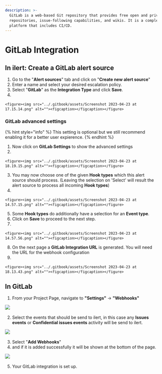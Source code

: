 ```yaml
---
description: >-
  GitLab is a web-based Git repository that provides free open and private
  repositories, issue-following capabilities, and wikis. It is a complete DevOps
  platform that includes CI/CD.
---
```


# GitLab Integration

## In ilert: Create a GitLab alert source&#x20;

1. Go to the "**Alert sources**" tab and click on "**Create new alert source**"
2. Enter a name and select your desired escalation policy.
3. Select "**GitLab**" as the **Integration Type** and click **Save**.
4.

    <figure><img src="../.gitbook/assets/Screenshot 2023-04-23 at 17.15.14.png" alt=""><figcaption></figcaption></figure>

### GitLab advanced settings

{% hint style="info" %}
This setting is optional but we still recommend enabling it for a better user expierence.
{% endhint %}

1. Now click on **GitLab Settings** to show the advanced settings
2.

    <figure><img src="../.gitbook/assets/Screenshot 2023-04-23 at 18.19.15.png" alt=""><figcaption></figcaption></figure>
3. You may now choose one of the given **Hook types** which this alert source should process. (Leaving the selection on 'Select' will result the alert source to process all incoming **Hook types**)
4.

    <figure><img src="../.gitbook/assets/Screenshot 2023-04-23 at 14.57.15.png" alt=""><figcaption></figcaption></figure>
5. Some **Hook types** do additionally have a selection for an **Event type**.
6. Click on **Save** to proceed to the next step.
7.

    <figure><img src="../.gitbook/assets/Screenshot 2023-04-23 at 14.57.56.png" alt=""><figcaption></figcaption></figure>
8. On the next page a **GitLab Integration URL** is generated. You will need the URL for the webhook configuration
9.

    <figure><img src="../.gitbook/assets/Screenshot 2023-04-23 at 18.13.43.png" alt=""><figcaption></figcaption></figure>

## In GitLab

1. From your Project Page, navigate to **"Settings"** -> **"Webhooks"**

![](../.gitbook/assets/gitlab\_settingswebhook.png)

2. Select the events that should be send to ilert, in this case any **Issues events** or **Confidential issues events** activity will be send to ilert.

![](../.gitbook/assets/gitlab\_webhookselections.png)

3. Select "**Add Webhooks**"
4. and if it is added successfully it will be shown at the bottom of the page.

![](../.gitbook/assets/gitlab\_savewebhook.png)

5. Your GitLab integration is set up.
